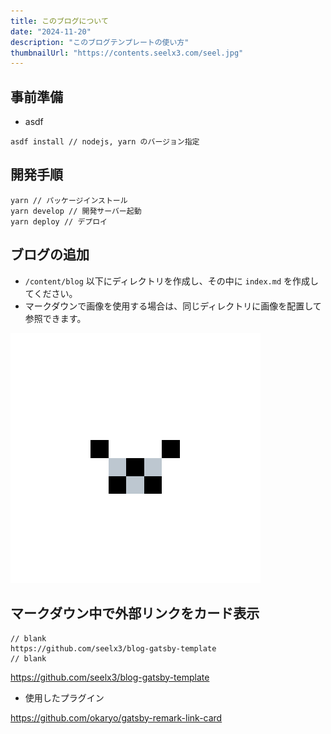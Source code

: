 ```yaml
---
title: このブログについて
date: "2024-11-20"
description: "このブログテンプレートの使い方"
thumbnailUrl: "https://contents.seelx3.com/seel.jpg"
---
```


## 事前準備

- asdf

```
asdf install // nodejs, yarn のバージョン指定
```

## 開発手順

```
yarn // パッケージインストール
yarn develop // 開発サーバー起動
yarn deploy // デプロイ
```

## ブログの追加

- `/content/blog` 以下にディレクトリを作成し、その中に `index.md` を作成してください。
- マークダウンで画像を使用する場合は、同じディレクトリに画像を配置して参照できます。

![](./seel-400x400.png)

## マークダウン中で外部リンクをカード表示

```
// blank
https://github.com/seelx3/blog-gatsby-template
// blank
```

https://github.com/seelx3/blog-gatsby-template

- 使用したプラグイン

https://github.com/okaryo/gatsby-remark-link-card
